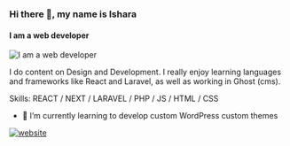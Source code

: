 ### Hi there 👋, my name is Ishara
#### I am a web developer 
![I am a web developer ](<img src='https://github.com/isharaLiyanage/isharaLiyanage/blob/b075ef8b6c8189562b5a3f4091c8045e46da7882/git.jpg' alt='website' height='200'>)

 I do content on Design and Development. I really enjoy learning languages and frameworks like React and Laravel, as well as working in Ghost (cms).

Skills: REACT / NEXT / LARAVEL / PHP / JS / HTML / CSS

- 🌱 I’m currently learning  to develop custom WordPress custom themes  


[<img src='https://cdn.jsdelivr.net/npm/simple-icons@3.0.1/icons/icloud.svg' alt='website' height='40'>](https://isharadulanjaya.000webhostapp.com/)  

